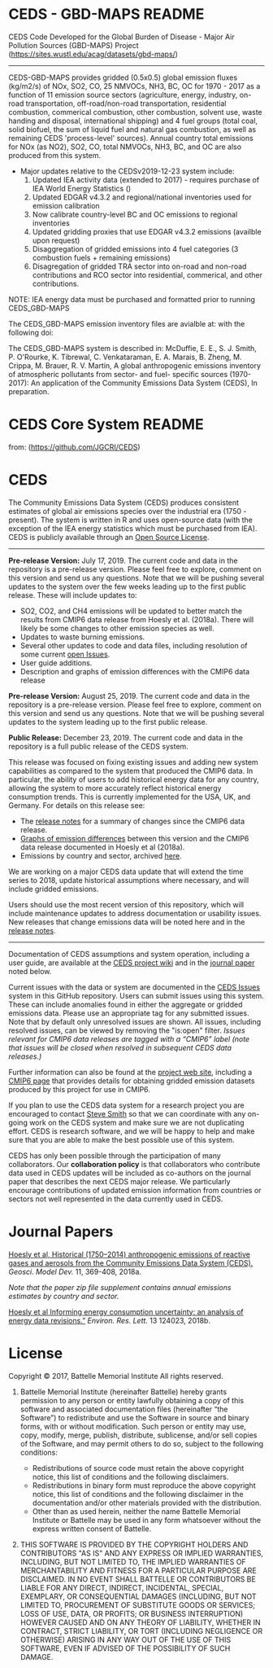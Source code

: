 # CEDS - GBD-MAPS README

CEDS Code Developed for the Global Burden of Disease - Major Air Pollution Sources (GBD-MAPS) Project
(https://sites.wustl.edu/acag/datasets/gbd-maps/)

***
CEDS-GBD-MAPS provides gridded (0.5x0.5) global emission fluxes (kg/m2/s) of NOx, SO2, CO, 25 NMVOCs, NH3, BC, OC for 1970 - 2017 as a function of 11 emission source sectors (agriculture, energy, industry, on-road transportation, off-road/non-road transportation, residential combustion, commerical combustion, other combustion, solvent use, waste handing and disposal, international shipping) and 4 fuel groups (total coal, solid biofuel, the sum of liquid fuel and natural gas combustion, as well as remaining CEDS 'process-level' sources). Annual country total emissions for NOx (as NO2), SO2, CO, total NMVOCs, NH3, BC, and OC are also produced from this system. 

* Major updates relative to the CEDSv2019-12-23 system include:
	1) Updated IEA activity data (extended to 2017) - requires purchase of IEA World Energy Statistics ()
	2) Updated EDGAR v4.3.2 and regional/national inventories used for emission calibration
	3) Now calibrate country-level BC and OC emissions to regional inventories
	4) Updated gridding proxies that use EDGAR v4.3.2 emissions (availble upon request)
	4) Disaggregation of gridded emissions into 4 fuel categories (3 combustion fuels + remaining emissions)
	5) Disagregation of gridded TRA sector into on-road and non-road contributions and RCO sector into residential, commerical, and other contributions.

NOTE: IEA energy data must be purchased and formatted prior to running CEDS_GBD-MAPS

The CEDS_GBD-MAPS emission inventory files are avialble at: with the following doi:

The CEDS_GBD-MAPS system is described in:
McDuffie, E. E., S. J. Smith, P. O'Rourke, K. Tibrewal, C. Venkataraman, E. A. Marais, B. Zheng, M. Crippa, M. Brauer, R. V. Martin, A global anthropogenic emissions inventory of atmospheric pollutants from sector- and fuel- specific sources (1970- 2017): An application of the Community Emissions Data System (CEDS), In preparation.



# CEDS Core System README
from: (https://github.com/JGCRI/CEDS)

# CEDS
The Community Emissions Data System (CEDS) produces consistent estimates of global air emissions species over the industrial era (1750 - present). The system is written in R and uses open-source data (with the exception of the IEA energy statistics which must be purchased from IEA). CEDS is publicly available through an [Open Source License](#license-section).

***
**Pre-release Version:** July 17, 2019. The current code and data in the repository is a pre-release version. Please feel free to explore, comment on this version and send us any questions. Note that we will be pushing several updates to the system over the few weeks leading up to the first public release. These will include updates to:
* SO2, CO2, and CH4 emissions will be updated to better match the results from CMIP6 data release from Hoesly et al. (2018a). There will likely be some changes to other emission species as well.
* Updates to waste burning emissions.
* Several other updates to code and data files, including resolution of some current [open Issues](https://github.com/JGCRI/CEDS/issues).
* User guide additions.
* Description and graphs of emission differences with the CMIP6 data release

**Pre-release Version:** August 25, 2019. The current code and data in the repository is a pre-release version. Please feel free to explore, comment on this version and send us any questions. Note that we will be pushing several updates to the system leading up to the first public release. 

**Public Release:** December 23, 2019. The current code and data in the repository is a full public release of the CEDS system.

This release was focused on fixing existing issues and adding new system capabilities as compared to the system that produced the CMIP6 data. In particular, the ability of users to add historical energy data for any country, allowing the system to more accurately reflect historical energy consumption trends. This is currently implemented for the USA, UK, and Germany. For details on this release see:

* The [release notes](https://github.com/JGCRI/CEDS/wiki/Release-Notes) for a summary of changes since the CMIP6 data release.
* [Graphs of emission differences](./documentation/Version_comparison_figures_v_2019_12_23.pdf) between this version and the CMIP6 data release documented in Hoesly et al (2018a). 
* Emissions by country and sector, archived [here](https://zenodo.org/record/3606753).

We are working on a major CEDS data update that will extend the time series to 2018, update historical assumptions where necessary, and will include gridded emissions.

Users should use the most recent version of this repository, which will include maintenance updates to address documentation or usability issues. New releases that change emissions data will be noted here and in the [release notes](https://github.com/JGCRI/CEDS/wiki/Release-Notes).
***

Documentation of CEDS assumptions and system operation, including a user guide, are available at the [CEDS project wiki](https://github.com/JGCRI/CEDS/wiki) and in the [journal paper](https://www.geosci-model-dev.net/11/369/2018/gmd-11-369-2018.html) noted below. 

Current issues with the data or system are documented in the [CEDS Issues](https://github.com/JGCRI/CEDS/issues) system in this GitHub repository. Users can submit issues using this system. These can include anomalies found in either the aggregate or gridded emissions data. Please use an appropriate tag for any submitted issues. Note that by default only unresolved issues are shown. All issues, including resolved issues, can be viewed by removing the "is:open" filter. *Issues relevant for CMIP6 data releases are tagged with a “CMIP6” label (note that issues will be closed when resolved in subsequent CEDS data releases.)*

Further information can also be found at the [project web site](http://www.globalchange.umd.edu/ceds/), including a [CMIP6 page](http://www.globalchange.umd.edu/ceds/ceds-cmip6-data/) that provides details for obtaining gridded emission datasets produced by this project for use in CMIP6.

If you plan to use the CEDS data system for a research project you are encouraged to contact [Steve Smith](mailto:ssmith@pnnl.gov) so that we can coordinate with any on-going work on the CEDS system and make sure we are not duplicating effort. CEDS is research software, and we will be happy to help and make sure that you are able to make the best possible use of this system.

CEDS has only been possible through the participation of many collaborators. Our **collaboration policy** is that collaborators who contribute data used in CEDS updates will be included as co-authors on the journal paper that describes the next CEDS major release. We particularly encourage contributions of updated emission information from countries or sectors not well represented in the data currently used in CEDS.

# Journal Papers
[Hoesly et al, Historical (1750–2014) anthropogenic emissions of reactive gases and aerosols from the Community Emissions Data System (CEDS). ](https://www.geosci-model-dev.net/11/369/2018/gmd-11-369-2018.html) _Geosci. Model Dev._ 11, 369-408, 2018a.

_Note that the paper zip file supplement contains annual emissions estimates by country and sector._

[Hoesly et al Informing energy consumption uncertainty: an analysis of energy data revisions.”](https://iopscience.iop.org/article/10.1088/1748-9326/aaebc3/meta) _Environ. Res. Lett._ 13 124023, 2018b.

# <a name="license-section"></a>License
Copyright © 2017, Battelle Memorial Institute
All rights reserved.

1.	Battelle Memorial Institute (hereinafter Battelle) hereby grants permission to any person or entity lawfully obtaining a copy of this software and associated documentation files (hereinafter “the Software”) to redistribute and use the Software in source and binary forms, with or without modification.  Such person or entity may use, copy, modify, merge, publish, distribute, sublicense, and/or sell copies of the Software, and may permit others to do so, subject to the following conditions:

    * Redistributions of source code must retain the above copyright notice, this list of conditions and the following disclaimers. 
    * Redistributions in binary form must reproduce the above copyright notice, this list of conditions and the following disclaimer in the documentation and/or other materials provided with the distribution. 
    * Other than as used herein, neither the name Battelle Memorial Institute or Battelle may be used in any form whatsoever without the express written consent of Battelle.

2.	THIS SOFTWARE IS PROVIDED BY THE COPYRIGHT HOLDERS AND CONTRIBUTORS "AS IS" AND ANY EXPRESS OR IMPLIED WARRANTIES, INCLUDING, BUT NOT LIMITED TO, THE IMPLIED WARRANTIES OF MERCHANTABILITY AND FITNESS FOR A PARTICULAR PURPOSE ARE DISCLAIMED. IN NO EVENT SHALL BATTELLE OR CONTRIBUTORS BE LIABLE FOR ANY DIRECT, INDIRECT, INCIDENTAL, SPECIAL, EXEMPLARY, OR CONSEQUENTIAL DAMAGES (INCLUDING, BUT NOT LIMITED TO, PROCUREMENT OF SUBSTITUTE GOODS OR SERVICES; LOSS OF USE, DATA, OR PROFITS; OR BUSINESS INTERRUPTION) HOWEVER CAUSED AND ON ANY THEORY OF LIABILITY, WHETHER IN CONTRACT, STRICT LIABILITY, OR TORT (INCLUDING NEGLIGENCE OR OTHERWISE) ARISING IN ANY WAY OUT OF THE USE OF THIS SOFTWARE, EVEN IF ADVISED OF THE POSSIBILITY OF SUCH DAMAGE.	

